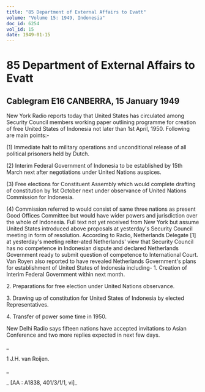 ```yaml
---
title: "85 Department of External Affairs to Evatt"
volume: "Volume 15: 1949, Indonesia"
doc_id: 6254
vol_id: 15
date: 1949-01-15
---
```


# 85 Department of External Affairs to Evatt

## Cablegram E16 CANBERRA, 15 January 1949

New York Radio reports today that United States has circulated among Security Council members working paper outlining programme for creation of free United States of Indonesia not later than 1st April, 1950. Following are main points:-

(1) Immediate halt to military operations and unconditional release of all political prisoners held by Dutch.

(2) Interim Federal Government of Indonesia to be established by 15th March next after negotiations under United Nations auspices.

(3) Free elections for Constituent Assembly which would complete drafting of constitution by 1st October next under observance of United Nations Commission for Indonesia.

(4) Commission referred to would consist of same three nations as present Good Offices Committee but would have wider powers and jurisdiction over the whole of Indonesia. Full text not yet received from New York but assume United States introduced above proposals at yesterday's Security Council meeting in form of resolution. According to Radio, Netherlands Delegate [1] at yesterday's meeting reiter-ated Netherlands' view that Security Council has no competence in Indonesian dispute and declared Netherlands Government ready to submit question of competence to International Court. Van Royen also reported to have revealed Netherlands Government's plans for establishment of United States of Indonesia including- 1. Creation of Interim Federal Government within next month.

2\. Preparations for free election under United Nations observance.

3\. Drawing up of constitution for United States of Indonesia by elected Representatives.

4\. Transfer of power some time in 1950.

New Delhi Radio says fifteen nations have accepted invitations to Asian Conference and two more replies expected in next few days.

_

1 J.H. van Roijen.

_

_ [AA : A1838, 401/3/1/1, vi]_
